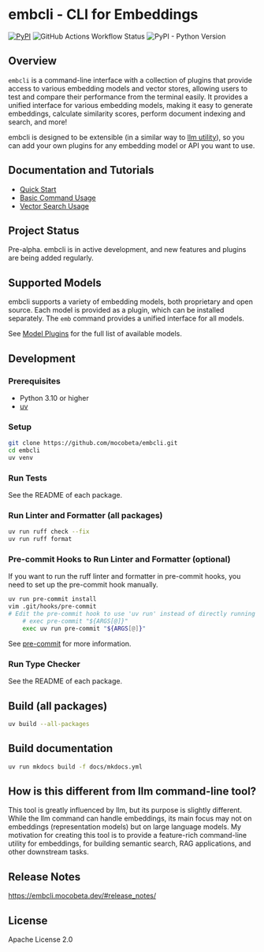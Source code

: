 # embcli - CLI for Embeddings

[![PyPI](https://img.shields.io/pypi/v/embcli-core?label=PyPI)](https://pypi.org/project/embcli-core/)
![GitHub Actions Workflow Status](https://img.shields.io/github/actions/workflow/status/mocobeta/embcli/ci.yml?logo=github&label=tests)
![PyPI - Python Version](https://img.shields.io/pypi/pyversions/embcli-core)

## Overview

`embcli` is a command-line interface with a collection of plugins that provide access to various embedding models and vector stores, allowing users to test and compare their performance from the terminal easily. It provides a unified interface for various embedding models, making it easy to generate embeddings, calculate similarity scores, perform document indexing and search, and more!

embcli is designed to be extensible (in a similar way to [llm utility](https://github.com/simonw/llm)), so you can add your own plugins for any embedding model or API you want to use.

## Documentation and Tutorials

- [Quick Start](https://embcli.mocobeta.dev/)
- [Basic Command Usage](https://embcli.mocobeta.dev/#basic_usage/)
- [Vector Search Usage](https://embcli.mocobeta.dev/#vector_search/)

## Project Status

Pre-alpha. embcli is in active development, and new features and plugins are being added regularly.

## Supported Models

embcli supports a variety of embedding models, both proprietary and open source. Each model is provided as a plugin, which can be installed separately. The `emb` command provides a unified interface for all models.

See [Model Plugins](https://embcli.mocobeta.dev/#model_plugins/) for the full list of available models.

## Development

### Prerequisites

- Python 3.10 or higher
- [uv](https://github.com/astral-sh/uv)

### Setup

```bash
git clone https://github.com/mocobeta/embcli.git
cd embcli
uv venv
```

### Run Tests

See the README of each package.

### Run Linter and Formatter (all packages)

```bash
uv run ruff check --fix
uv run ruff format
```

### Pre-commit Hooks to Run Linter and Formatter (optional)

If you want to run the ruff linter and formatter in pre-commit hooks, you need to set up the pre-commit hook manually.

```bash
uv run pre-commit install
vim .git/hooks/pre-commit
# Edit the pre-commit hook to use 'uv run' instead of directly running pre-commit
    # exec pre-commit "${ARGS[@]}"
    exec uv run pre-commit "${ARGS[@]}"
```

See [pre-commit](https://pre-commit.com/) for more information.

### Run Type Checker

See the README of each package.

## Build (all packages)

```bash
uv build --all-packages
```

## Build documentation

```bash
uv run mkdocs build -f docs/mkdocs.yml
```

## How is this different from llm command-line tool?

This tool is greatly influenced by llm, but its purpose is slightly different. While the llm command can handle embeddings, its main focus may not on embeddings (representation models) but on large language models. My motivation for creating this tool is to provide a feature-rich command-line utility for embeddings, for building semantic search, RAG applications, and other downstream tasks.

## Release Notes

https://embcli.mocobeta.dev/#release_notes/

## License

Apache License 2.0
